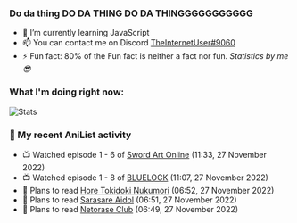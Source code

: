 ### Do da thing DO DA THING DO DA THINGGGGGGGGGGG

<!-- **TheInternetUser0/TheInternetUser0** is a ✨ _special_ ✨ repository because its `README.md` (this file) appears on your GitHub profile. -->


- 🌱 I’m currently learning JavaScript
- 📫 You can contact me on Discord [TheInternetUser#9060](https://discord.com/users/534117072796385300)
- ⚡ Fun fact: 80% of the Fun fact is neither a fact nor fun. _Statistics by me 😎_

### What I'm doing right now:
![Stats](https://discord.c99.nl/widget/theme-3/534117072796385300.png)

### 🌸 My recent AniList activity

<!-- ANILIST_ACTIVITY:start -->

-   📺 Watched episode 1 - 6 of [Sword Art Online](https://anilist.co/anime/11757) (11:33, 27 November 2022)
-   📺 Watched episode 1 - 8 of [BLUELOCK](https://anilist.co/anime/137822) (11:07, 27 November 2022)
-   📖 Plans to read [Hore Tokidoki Nukumori](https://anilist.co/manga/97430) (06:52, 27 November 2022)
-   📖 Plans to read [Sarasare Aidol](https://anilist.co/manga/122951) (06:51, 27 November 2022)
-   📖 Plans to read [Netorase Club](https://anilist.co/manga/153961) (06:49, 27 November 2022)

<!-- ANILIST_ACTIVITY:end -->
